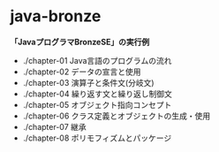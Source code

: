 
# java-bronze
**「JavaプログラマBronzeSE」の実行例**

- ./chapter-01 Java言語のプログラムの流れ
- ./chapter-02 データの宣言と使用
- ./chapter-03 演算子と条件文(分岐文)
- ./chapter-04 繰り返す文と繰り返し制御文
- ./chapter-05 オブジェクト指向コンセプト
- ./chapter-06 クラス定義とオブジェクトの生成・使用
- ./chapter-07 継承
- ./chapter-08 ポリモフィズムとパッケージ
